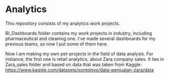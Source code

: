 # Analytics

This repository consists of my analytics work projects.

BI_Dashboards folder contains my work projects in industry, including pharmaceutical and cleaning one. I've made several dashboards for my previous teams, so now I put some of them here.

Now I am making my own pet-projects in the field of data analysis. For instance, the first one is retail analytics, about Zara company sales. It lies in Zara_sales folder and based on data that was taken from Kaggle: https://www.kaggle.com/datasets/xontoloyo/data-penjualan-zara/data
